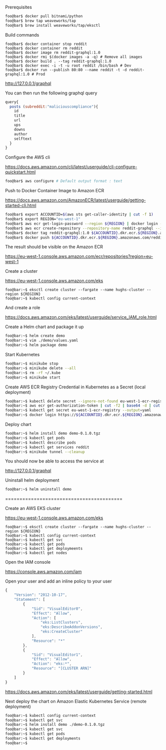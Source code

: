 Prerequisites

```bash
foo@bar$ docker pull bitnami/python
foo@bar$ brew tap weaveworks/tap
foo@bar$ brew install weaveworks/tap/eksctl
```

Build commands

```
foo@bar$ docker container stop reddit
foo@bar$ docker container rm reddit
foo@bar$ docker image rm reddit-graphql:1.0
foo@bar$ docker rmi $(docker images -a -q) # Remove all images
foo@bar$ docker build . --tag reddit-graphql:1.0
foo@bar$ docker exec -i -t -u root reddit /bin/bash # Dev
foo@bar$ docker run --publish 80:80 --name reddit -t -d reddit-graphql:1.0 # Prod
```

http://127.0.0.1/graphql

You can then run the following graphql query

```javascript
query{
  posts (subreddit:"maliciouscompliance"){
    id
    title
    url
    ups
    downs
    author
    selftext
  }
}
```

Configure the AWS cli

https://docs.aws.amazon.com/cli/latest/userguide/cli-configure-quickstart.html

```bash
foo@bar$ aws configure # Default output format : text
```

Push to Docker Container Image to Amazon ECR

https://docs.aws.amazon.com/AmazonECR/latest/userguide/getting-started-cli.html

```bash
foo@bar$ export ACCOUNTID=$(aws sts get-caller-identity | cut -f 1)
foo@bar$ export REGION="eu-west-1"
foo@bar$ aws ecr get-login-password --region ${REGION} | docker login --username AWS --password-stdin ${ACCOUNTID}.dkr.ecr.${REGION}.amazonaws.com
foo@bar$ aws ecr create-repository --repository-name reddit-graphql --image-scanning-configuration scanOnPush=true --region ${REGION}
foo@bar$ docker tag reddit-graphql:1.0 ${ACCOUNTID}.dkr.ecr.${REGION}.amazonaws.com/reddit-graphql:1.0
foo@bar$ docker push ${ACCOUNTID}.dkr.ecr.${REGION}.amazonaws.com/reddit-graphql:1.0
```

The result should be visible on the Amazon ECR

https://eu-west-1.console.aws.amazon.com/ecr/repositories?region=eu-west-1

Create a cluster

https://eu-west-1.console.aws.amazon.com/eks

```
foo@bar:~$ eksctl create cluster --fargate --name hughs-cluster --region ${REGION}
foo@bar:~$ kubectl config current-context
```

And create a role

https://docs.aws.amazon.com/eks/latest/userguide/service_IAM_role.html

Create a Helm chart and package it up

```bash
foo@bar:~$ helm create demo
foo@bar:~$ vim ./demo/values.yaml
foo@bar:~$ helm package demo
```

Start Kubernetes

```bash
foo@bar:~$ minikube stop
foo@bar:~$ minikube delete --all
foo@bar:~$ rm -rf ~/.kube
foo@bar:~$ minikube start
```

Create AWS ECR Registry Credential in Kubernetes as a Secret (local deployment)

```bash
foo@bar:~$ kubectl delete secret --ignore-not-found eu-west-1-ecr-registry
foo@bar:~$ aws ecr get-authorization-token | cut -f2 | base64 -d | cut -d: -f2 | xargs kubectl create secret docker-registry eu-west-1-ecr-registry --docker-server=https://${ACCOUNTID}.dkr.ecr.${REGION}.amazonaws.com --docker-username=AWS --docker-email="doesnt@matter.com" --docker-password 
foo@bar:~$ kubectl get secret eu-west-1-ecr-registry --output=yaml
foo@bar:~$ docker login https://${ACCOUNTID}.dkr.ecr.${REGION}.amazonaws.com/v2/reddit-graphql/
```

Deploy chart

```bash
foo@bar:~$ helm install demo demo-0.1.0.tgz
foo@bar:~$ kubectl get pods
foo@bar:~$ kubectl describe pods
foo@bar:~$ kubectl get services reddit
foo@bar:~$ minikube tunnel --cleanup
```

You should now be able to access the service at

http://127.0.0.1/graphql

Uninstall helm deployment

```bash
foo@bar:~$ helm uninstall demo
```

=========================================

Create an AWS EKS cluster

https://eu-west-1.console.aws.amazon.com/eks

```
foo@bar:~$ eksctl create cluster --fargate --name hughs-cluster --region ${REGION}
foo@bar:~$ kubectl config current-context
foo@bar:~$ kubectl get svc
foo@bar:~$ kubectl get pods
foo@bar:~$ kubectl get deploymeents
foo@bar:~$ kubectl get nodes
```

Open the IAM console

https://console.aws.amazon.com/iam

Open your user and add an inline policy to your user

```javascript
{
    "Version": "2012-10-17",
    "Statement": [
        {
            "Sid": "VisualEditor0",
            "Effect": "Allow",
            "Action": [
                "eks:ListClusters",
                "eks:DescribeAddonVersions",
                "eks:CreateCluster"
            ],
            "Resource": "*"
        },
        {
            "Sid": "VisualEditor1",
            "Effect": "Allow",
            "Action": "eks:*",
            "Resource": "[CLUSTER ARN]"
        }
    ]
}
```

https://docs.aws.amazon.com/eks/latest/userguide/getting-started.html

Next deploy the chart on Amazon Elastic Kubernetes Service (remote deployment)

```bash
foo@bar:~$ kubectl config current-context
foo@bar:~$ kubectl get svc
foo@bar:~$ helm install demo ./demo-0.1.0.tgz
foo@bar:~$ kubectl get svc
foo@bar:~$ kubectl get pods
foo@bar:~$ kubectl get deployments
foo@bar:~$ 
```


